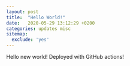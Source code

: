 ```yaml
---
layout: post
title:  "Hello World!"
date:   2020-05-29 13:12:29 +0200
categories: updates misc
sitemap:
  exclude: 'yes'
---
```


Hello new world! Deployed with GitHub actions!